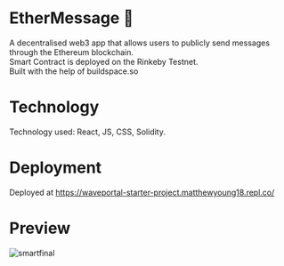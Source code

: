 # EtherMessage 💬
A decentralised web3 app that allows users to publicly send messages through the Ethereum blockchain.
<br/>Smart Contract is deployed on the Rinkeby Testnet.
<br/>Built with the help of buildspace.so

# Technology
Technology used: React, JS, CSS, Solidity.

# Deployment
Deployed at https://waveportal-starter-project.matthewyoung18.repl.co/

# Preview
![smartfinal](https://user-images.githubusercontent.com/69370714/143674609-06ca4747-5bf8-42df-bb41-aaab73943d2d.png)
